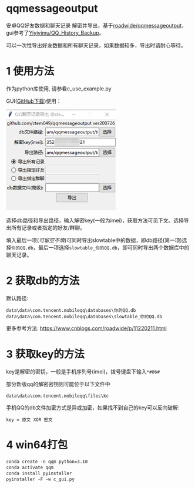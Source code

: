 # qqmessageoutput

安卓QQ好友数据和聊天记录 解密并导出，基于[roadwide/qqmessageoutput](https://github.com/roadwide/qqmessageoutput)，gui参考了[Yiyiyimu/QQ_History_Backup](https://github.com/Yiyiyimu/QQ_History_Backup)。

可以一次性导出好友数据和所有聊天记录，如果数据较多，导出时请耐心等待。

# 1 使用方法

作为python库使用, 请参看c_use_example.py

GUI([GitHub下载](https://github.com/ctem049/qqmessageoutput/releases/download/1.1.210104/qex_v1.1.210104_win64.exe))使用：

![GUI](c_gui.png)

选择db路径和导出路径，输入解密key(一般为imei)，获取方法可见下文。选择导出所有记录或者指定的好友/群聊。

填入最后一项(*可留空不填*)可同时导出slowtable中的数据，即db路径(第一项)选择`你的QQ.db`，最后一项选择`slowtable_你的QQ.db`，即可同时导出两个数据库中的聊天记录。

# 2 获取db的方法

默认路径:

```
data\data\com.tencent.mobileqq\databases\你的QQ.db
data\data\com.tencent.mobileqq\databases\slowtable_你的QQ.db
```

更多参考方法: https://www.cnblogs.com/roadwide/p/11220211.html

# 3 获取key的方法

key是解密的密钥，一般是手机序列号(imei)，拨号键盘下输入`*#06#`

部分新版qq的解密密钥则可能位于以下文件中

```
data\data\com.tencent.mobileqq\files\kc
```

手机QQ的db文件加密方式是异或加密，如果找不到自己的key可以反向破解:

```
key = 原文 XOR 密文
```

# 4 win64打包

```
conda create -n qqm python=3.10
conda activate qqm
conda install pyinstaller
pyinstaller -F -w c_gui.py
```